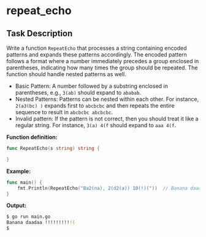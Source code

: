 # repeat_echo

## Task Description

Write a function `RepeatEcho` that processes a string containing encoded patterns and expands these patterns accordingly. The encoded pattern follows a format where a number immediately precedes a group enclosed in parentheses, indicating how many times the group should be repeated. The function should handle nested patterns as well.

- Basic Pattern: A number followed by a substring enclosed in parentheses, e.g., `3(ab)` should expand to `ababab`.
- Nested Patterns: Patterns can be nested within each other. For instance, `2(a3(bc) )` expands first to `abcbcbc` and then repeats the entire sequence to result in `abcbcbc abcbcbc`.
- Invalid pattern: If the pattern is not correct, then you should treat it like a regular string. For instance, `3(a) 4(f` should expand to `aaa 4(f`.

**Function definition:**

```go
func RepeatEcho(s string) string {

}
```

**Example:**

```go
func main() {
	fmt.Println(RepeatEcho("Ba2(na), 2(d2(a)) 10(!)("))  // Banana daadaa !!!!!!!!!!(
}
```

**Output:**

```sh
$ go run main.go
Banana daadaa !!!!!!!!!!(
$
```

